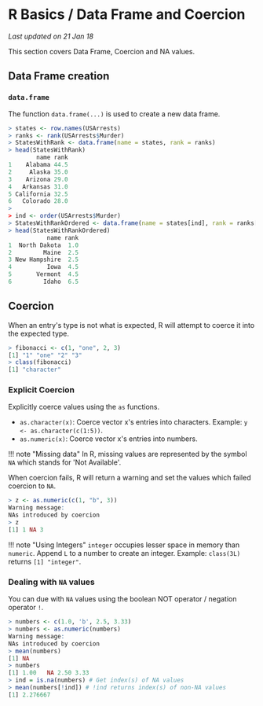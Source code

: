 # R Basics / Data Frame and Coercion
_Last updated on 21 Jan 18_

This section covers Data Frame, Coercion and NA values.

## Data Frame creation
### `data.frame`
The function `data.frame(...)` is used to create a new data frame.

```r
> states <- row.names(USArrests)
> ranks <- rank(USArrests$Murder)
> StatesWithRank <- data.frame(name = states, rank = ranks)
> head(StatesWithRank)
        name rank
1    Alabama 44.5
2     Alaska 35.0
3    Arizona 29.0
4   Arkansas 31.0
5 California 32.5
6   Colorado 28.0
>
> ind <- order(USArrests$Murder)
> StatesWithRankOrdered <- data.frame(name = states[ind], rank = ranks[ind])
> head(StatesWithRankOrdered)
           name rank
1  North Dakota  1.0
2         Maine  2.5
3 New Hampshire  2.5
4          Iowa  4.5
5       Vermont  4.5
6         Idaho  6.5
```

## Coercion
When an entry's type is not what is expected, R will attempt to coerce it into the expected type.
```r
> fibonacci <- c(1, "one", 2, 3)
[1] "1" "one" "2" "3"
> class(fibonacci)
[1] "character"
```

### Explicit Coercion
Explicitly coerce values using the `as` functions.

* `as.character(x)`: Coerce vector x's entries into characters. Example: `y <- as.character(c(1:5))`.
* `as.numeric(x)`: Coerce vector x's entries into numbers.

!!! note "Missing data"
    In R, missing values are represented by the symbol `NA` which stands for 'Not Available'.

When coercion fails, R will return a warning and set the values which failed coercion to `NA`.

```r
> z <- as.numeric(c(1, "b", 3))
Warning message:
NAs introduced by coercion
> z
[1] 1 NA 3
```

!!! note "Using Integers"
    `integer` occupies lesser space in memory than `numeric`. Append `L` to a number to create an integer. Example: `class(3L)` returns `[1] "integer"`.

### Dealing with `NA` values
You can due with `NA` values using the boolean NOT operator / negation operator `!`.

```r
> numbers <- c(1.0, 'b', 2.5, 3.33)
> numbers <- as.numeric(numbers)
Warning message:
NAs introduced by coercion
> mean(numbers)
[1] NA
> numbers
[1] 1.00   NA 2.50 3.33
> ind = is.na(numbers) # Get index(s) of NA values
> mean(numbers[!ind]) # !ind returns index(s) of non-NA values
[1] 2.276667
```
